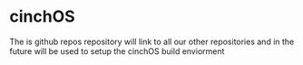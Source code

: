 # cinchOS

The is github repos repository will link to all our other repositories and in the future will be used to setup the cinchOS build enviorment
